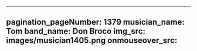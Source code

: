 ------
pagination_pageNumber: 1379
musician_name: Tom
band_name: Don Broco
img_src: images/musician1405.png
onmouseover_src: 
------